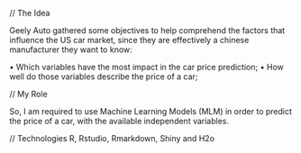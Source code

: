 // The Idea

Geely Auto gathered some objectives to help comprehend the factors that influence the US car market, since they are effectively a chinese manufacturer they want to know:

• Which variables have the most impact in the car price prediction;
• How well do those variables describe the price of a car;

// My Role

So, I am required to use Machine Learning Models (MLM) in order to predict the price of a car, with the available independent variables.

// Technologies
R, Rstudio, Rmarkdown, Shiny and H2o
